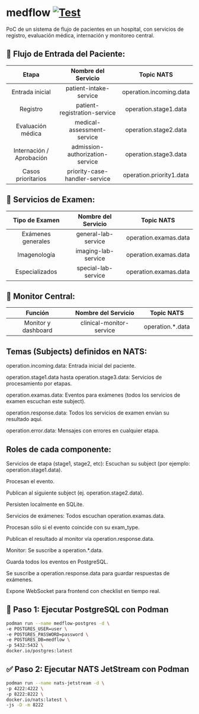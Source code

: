 # medflow [![Test](https://github.com/dyammarcano/medflow/actions/workflows/test.yml/badge.svg?branch=main)](https://github.com/dyammarcano/medflow/actions/workflows/test.yml)

PoC de un sistema de flujo de pacientes en un hospital, con servicios de registro, evaluación médica, internación y
monitoreo central.

## 🏥 Flujo de Entrada del Paciente:

|           Etapa           |       Nombre del Servicio        |        Topic NATS        |
|:-------------------------:|:--------------------------------:|:------------------------:|
|      Entrada inicial      |     	patient-intake-service	     | operation.incoming.data  |
|         Registro	         |  patient-registration-service	   |  operation.stage1.data   |
|    Evaluación médica	     |   medical-assessment-service	    |  operation.stage2.data   |
| Internación / Aprobación	 | admission-authorization-service	 |  operation.stage3.data   |
|    Casos prioritarios	    |  priority-case-handler-service	  | operation.priority1.data |

## 🧪 Servicios de Examen:

|   Tipo de Examen   | Nombre del Servicio |      Topic NATS       |
|:------------------:|:-------------------:|:---------------------:|
| Exámenes generales | general-lab-service | operation.examas.data |
|    Imagenología    | imaging-lab-service | operation.examas.data |
|   Especializados   | special-lab-service | operation.examas.data |

## 📡 Monitor Central:

|       Función       |   Nombre del Servicio    |    Topic NATS    |
|:-------------------:|:------------------------:|:----------------:|
| Monitor y dashboard | clinical-monitor-service | operation.*.data |

## Temas (Subjects) definidos en NATS:

operation.incoming.data: Entrada inicial del paciente.

operation.stage1.data hasta operation.stage3.data: Servicios de procesamiento por etapas.

operation.examas.data: Eventos para exámenes (todos los servicios de examen escuchan este subject).

operation.response.data: Todos los servicios de examen envían su resultado aquí.

operation.error.data: Mensajes con errores en cualquier etapa.

## Roles de cada componente:

Servicios de etapa (stage1, stage2, etc):
Escuchan su subject (por ejemplo: operation.stage1.data).

Procesan el evento.

Publican al siguiente subject (ej. operation.stage2.data).

Persisten localmente en SQLite.

Servicios de exámenes:
Todos escuchan operation.examas.data.

Procesan sólo si el evento coincide con su exam_type.

Publican el resultado al monitor vía operation.response.data.

Monitor:
Se suscribe a operation.*.data.

Guarda todos los eventos en PostgreSQL.

Se suscribe a operation.response.data para guardar respuestas de exámenes.

Expone WebSocket para frontend con checklist en tiempo real.

## 🔧 Paso 1: Ejecutar PostgreSQL con Podman
```bash
podman run --name medflow-postgres -d \
-e POSTGRES_USER=user \
-e POSTGRES_PASSWORD=password \
-e POSTGRES_DB=medflow \
-p 5432:5432 \
docker.io/postgres:latest
```

## ✅ Paso 2: Ejecutar NATS JetStream con Podman

```bash
podman run --name nats-jetstream -d \
-p 4222:4222 \
-p 8222:8222 \
docker.io/nats:latest \
-js -D -m 8222
```